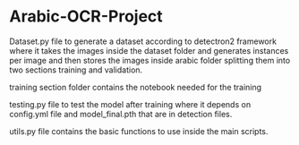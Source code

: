 # Arabic-OCR-Project

Dataset.py file to generate a dataset according to detectron2 framework 
where it takes the images inside the dataset folder and generates instances per image 
and then stores the images inside arabic folder splitting them into two sections training and validation.

training section folder contains the notebook needed for the training

testing.py file to test the model after training where it depends on config.yml file and model_final.pth
that are in detection files.

utils.py file contains the basic functions to use inside the main scripts.
